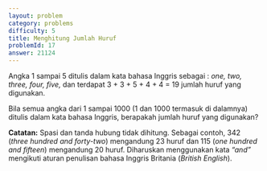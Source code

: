 ```yaml
---
layout: problem
category: problems
difficulty: 5
title: Menghitung Jumlah Huruf
problemId: 17
answer: 21124
---
```

<p>Angka 1 sampai 5 ditulis dalam kata bahasa Inggris sebagai : <i>one, two, three, four, five,</i> dan terdapat 3 + 3 + 5 + 4 + 4 = 19 jumlah huruf yang digunakan.</p>
<p>Bila semua angka dari 1 sampai 1000 (1 dan 1000 termasuk di dalamnya) ditulis dalam kata bahasa Inggris, berapakah jumlah huruf yang digunakan?
</p>
<b>Catatan:</b> Spasi dan tanda hubung tidak dihitung. Sebagai contoh, 342 (<i>three hundred and forty-two</i>) mengandung 23 huruf dan 115 (<i>one hundred and fifteen</i>) mengandung 20 huruf. Diharuskan menggunakan kata <i>“and”</i> mengikuti aturan penulisan bahasa Inggris Britania (<i>British English</i>).
